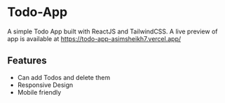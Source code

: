 
# Todo-App

A simple Todo App built with ReactJS and TailwindCSS. A live preview of app is available at https://todo-app-asimsheikh7.vercel.app/

## Features

- Can add Todos and delete them  
- Responsive Design
- Mobile friendly


